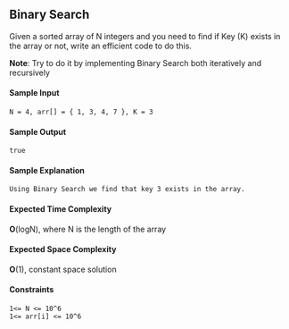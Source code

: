 ## **Binary Search**
Given a sorted array of N integers and you need to find if Key (K) exists in the array or not, write an efficient code to do this.


__Note__: Try to do it by implementing Binary Search both iteratively and recursively

#### **Sample Input**
    N = 4, arr[] = { 1, 3, 4, 7 }, K = 3

#### **Sample Output**
    true

#### **Sample Explanation**
    Using Binary Search we find that key 3 exists in the array.

#### **Expected Time Complexity**
__O__(logN), where N is the length of the array
#### **Expected Space Complexity**
__O__(1), constant space solution


#### **Constraints**
    1<= N <= 10^6
    1<= arr[i] <= 10^6

